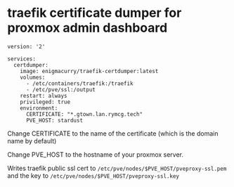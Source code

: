 # traefik certificate dumper for proxmox admin dashboard

```
version: '2'

services:
  certdumper:
    image: enigmacurry/traefik-certdumper:latest
    volumes:
      - /etc/containers/traefik:/traefik
      - /etc/pve/ssl:/output
    restart: always
    privileged: true			      
    environment:
      CERTIFICATE: "*.gtown.lan.rymcg.tech"
      PVE_HOST: stardust
```

Change CERTIFICATE to the name of the certificate (which is the domain name by default)

Change PVE_HOST to the hostname of your proxmox server.

Writes traefik public ssl cert to `/etc/pve/nodes/$PVE_HOST/pveproxy-ssl.pem` and the key to `/etc/pve/nodes/$PVE_HOST/pveproxy-ssl.key`
